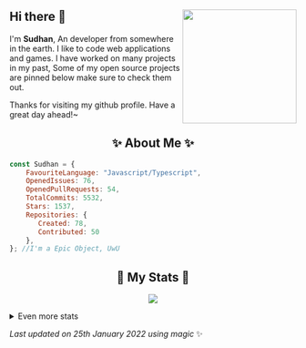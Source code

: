 ## Hi there 👋 <img align="right" src="https://avatars.githubusercontent.com/u/55418697?v=4" width="200" />
I'm **Sudhan**, An developer from somewhere in the earth. I like to code web applications and games. I have worked on many projects in my past, Some of my open source projects are pinned below make sure to check them out.
  
Thanks for visiting my github profile. Have a great day ahead!~
  
<h2 align="center"> ✨ About Me ✨</h2>

```js
const Sudhan = {
    FavouriteLanguage: "Javascript/Typescript",
    OpenedIssues: 76,
    OpenedPullRequests: 54,
    TotalCommits: 5532,
    Stars: 1537,
    Repositories: {
       Created: 78,
       Contributed: 50
    },
}; //I'm a Epic Object, UwU
```
  
<h2 align="center"> 🚀 My Stats 🚀</h2>
<p align="center">
<img src="https://github-readme-streak-stats.herokuapp.com/?user=SudhanPlayz&theme=tokyonight">
</p>
<details>
  <summary>
      Even more stats
  </summary>
  <p align="center">
    <img src="https://github-profile-trophy.vercel.app/?username=SudhanPlayz&theme=dracula">
    <img src="https://github-readme-stats.vercel.app/api?username=SudhanPlayz&theme=tokyonight">
  </p>
</details>
  
<!-- Last updated on Tue Jan 25 2022 18:18:03 GMT+0000 (Coordinated Universal Time) ;-;-->
<i>Last updated on 25th January 2022 using magic</i> ✨